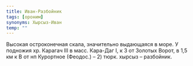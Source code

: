 ```yaml
---
title: Иван-Разбойник
tags: [ороним]
synonyms: Хырсыз-Иван
temp: ""
---
```


Высокая остроконечная скала, значительно выдающаяся в море. У подножия хр.
Карагач III в масс. Кара-Даг I, к З от Золотых Ворот, в 1,5 км к В от нп
Курортное (Феодос.) – 2) тюрк. хырсыз – разбойник.
